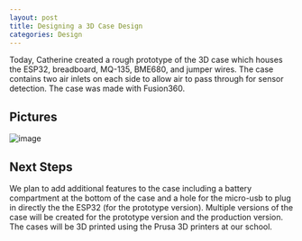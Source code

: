 ```yaml
---
layout: post
title: Designing a 3D Case Design
categories: Design
---
```


Today, Catherine created a rough prototype of the 3D case which houses the ESP32, breadboard, MQ-135, BME680, and jumper wires. The case contains two air inlets on each side to allow air to pass through for sensor detection. The case was made with Fusion360. 

## Pictures
![image](https://github.com/angelina-tsuboi/IAQ_Device_Dev_Log/blob/master/images/IMG_2.png?raw=true)

## Next Steps

We plan to add additional features to the case including a battery compartment at the bottom of the case and a hole for the micro-usb to plug in directly the the ESP32 (for the prototype version). Multiple versions of the case will be created for the prototype version and the production version. The cases will be 3D printed using the Prusa 3D printers at our school.
